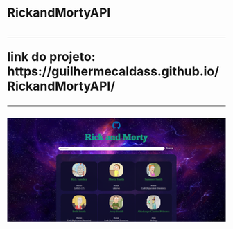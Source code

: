 <h1> RickandMortyAPI<h1>
<hr>
link do projeto:
https://guilhermecaldass.github.io/RickandMortyAPI/
<br>
<hr>
 <img src="imgs/capaproj.png" alt="rick imagem" class="rick">